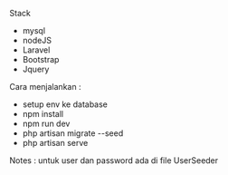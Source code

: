 Stack 
- mysql
- nodeJS
- Laravel
- Bootstrap
- Jquery

Cara menjalankan :
- setup env ke database
- npm install
- npm run dev
- php artisan migrate --seed
- php artisan serve

Notes : untuk user dan password ada di file UserSeeder